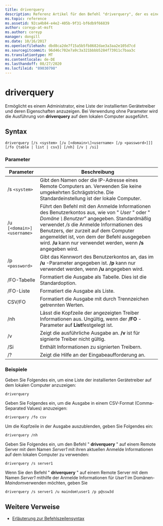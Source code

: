 ```yaml
---
title: driverquery
description: Referenz Artikel für den Befehl "driverquery", der es einem Administrator ermöglicht, eine Liste der installierten Gerätetreiber und deren Eigenschaften anzuzeigen.
ms.topic: reference
ms.assetid: 92ca4b84-e4e2-405b-9f31-bf6db9f66839
author: coreyp-at-msft
ms.author: coreyp
manager: dongill
ms.date: 10/16/2017
ms.openlocfilehash: dbd8ca2de7f15a5b5fb8682dae3a3aa2e105d7cd
ms.sourcegitcommit: 96d46c702e7a9c3a321bbbb5284f73911c7baa3c
ms.translationtype: MT
ms.contentlocale: de-DE
ms.lasthandoff: 08/27/2020
ms.locfileid: "89030798"
---
```

# <a name="driverquery"></a>driverquery

Ermöglicht es einem Administrator, eine Liste der installierten Gerätetreiber und deren Eigenschaften anzuzeigen. Bei Verwendung ohne Parameter wird die Ausführung von **driverquery** auf dem lokalen Computer ausgeführt.

## <a name="syntax"></a>Syntax

```
driverquery [/s <system> [/u [<domain>\]<username> [/p <password>]]] [/fo {table | list | csv}] [/nh] [/v | /si]
```

### <a name="parameters"></a>Parameter

| Parameter | Beschreibung |
| --------- |------------ |
| /s `<system>` | Gibt den Namen oder die IP-Adresse eines Remote Computers an. Verwenden Sie keine umgekehrten Schrägstriche. Die Standardeinstellung ist der lokale Computer. |
| /u `[<domain>]<username>` | Führt den Befehl mit den Anmelde Informationen des Benutzerkontos aus, wie von " *User* " oder " *Domäne \ Benutzer*" angegeben. Standardmäßig verwendet */s* die Anmelde Informationen des Benutzers, der zurzeit auf dem Computer angemeldet ist, von dem der Befehl ausgegeben wird. **/u** kann nur verwendet werden, wenn **/s** angegeben wird. |
| /p `<password>` | Gibt das Kennwort des Benutzerkontos an, das im **/u** -Parameter angegeben ist. **/p** kann nur verwendet werden, wenn **/u** angegeben wird. |
| /FO-Tabelle | Formatiert die Ausgabe als Tabelle. Dies ist die Standardoption. |
| /FO-Liste | Formatiert die Ausgabe als Liste. |
| CSV/FO | Formatiert die Ausgabe mit durch Trennzeichen getrennten Werten. |
| /nh | Lässt die Kopfzeile der angezeigten Treiber Informationen aus. Ungültig, wenn der **/FO** -Parameter auf **List**festgelegt ist. |
| /v | Zeigt die ausführliche Ausgabe an. **/v** ist für signierte Treiber nicht gültig. |
| /Si | Enthält Informationen zu signierten Treibern. |
| /? | Zeigt die Hilfe an der Eingabeaufforderung an. |

### <a name="examples"></a>Beispiele

Geben Sie Folgendes ein, um eine Liste der installierten Gerätetreiber auf dem lokalen Computer anzuzeigen:

```
driverquery
```

Geben Sie Folgendes ein, um die Ausgabe in einem CSV-Format (Comma-Separated Values) anzuzeigen:

```
driverquery /fo csv
```

Um die Kopfzeile in der Ausgabe auszublenden, geben Sie Folgendes ein:

```
driverquery /nh
```

Geben Sie Folgendes ein, um den Befehl " **driverquery** " auf einem Remote Server mit dem Namen *Server1* mit ihren aktuellen Anmelde Informationen auf dem lokalen Computer zu verwenden:

```
driverquery /s server1
```

Wenn Sie den Befehl " **driverquery** " auf einem Remote Server mit dem Namen *Server1* mithilfe der Anmelde Informationen für *User1* im Domänen- *Maindom*verwenden möchten, geben Sie

```
driverquery /s server1 /u maindom\user1 /p p@ssw3d
```

## <a name="additional-references"></a>Weitere Verweise

- [Erläuterung zur Befehlszeilensyntax](command-line-syntax-key.md)